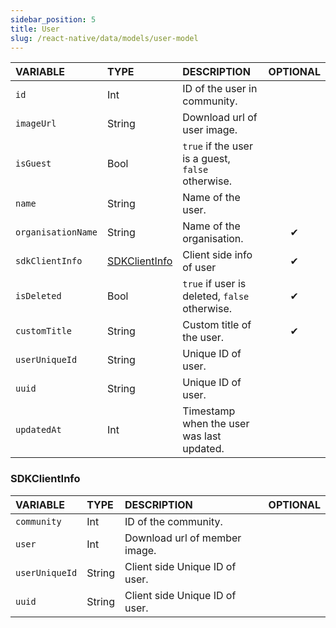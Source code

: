 ```yaml
---
sidebar_position: 5
title: User
slug: /react-native/data/models/user-model
---
```


| **VARIABLE**       | **TYPE**                        | **DESCRIPTION**                                   | **OPTIONAL** |
| :----------------- | :------------------------------ | :------------------------------------------------ | :----------: |
| `id`               | Int                             | ID of the user in community.                      |              |
| `imageUrl`         | String                          | Download url of user image.                       |              |
| `isGuest`          | Bool                            | `true` if the user is a guest, `false` otherwise. |              |
| `name`             | String                          | Name of the user.                                 |              |
| `organisationName` | String                          | Name of the organisation.                         |      ✔       |
| `sdkClientInfo`    | [SDKClientInfo](#sdkclientinfo) | Client side info of user                          |      ✔       |
| `isDeleted`        | Bool                            | `true` if user is deleted, `false` otherwise.     |      ✔       |
| `customTitle`      | String                          | Custom title of the user.                         |      ✔       |
| `userUniqueId`     | String                          | Unique ID of user.                                |
| `uuid`             | String                          | Unique ID of user.                                |              |
| `updatedAt`        | Int                             | Timestamp when the user was last updated.         |              |

### SDKClientInfo

| **VARIABLE**   | **TYPE** | **DESCRIPTION**                | **OPTIONAL** |
| :------------- | :------- | :----------------------------- | :----------: |
| `community`    | Int      | ID of the community.           |              |
| `user`         | Int      | Download url of member image.  |              |
| `userUniqueId` | String   | Client side Unique ID of user. |              |
| `uuid`         | String   | Client side Unique ID of user. |              |
